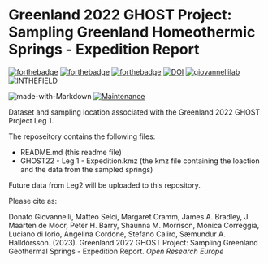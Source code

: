 # Greenland 2022 GHOST Project: Sampling Greenland Homeothermic Springs - Expedition Report

[![forthebadge](https://forthebadge.com/images/badges/cc-by.svg)](https://forthebadge.com)
[![forthebadge](https://forthebadge.com/images/badges/powered-by-coffee.svg)](https://forthebadge.com)
[![forthebadge](https://forthebadge.com/images/badges/built-with-science.svg)](https://forthebadge.com)
[![DOI](https://zenodo.org/badge/524056274.svg)](https://zenodo.org/doi/10.5281/zenodo.10378679)
[![giovannellilab](https://img.shields.io/badge/BY-Giovannelli_Lab-blue)](http://dgiovannelli.github.io)
![INTHEFIELD](https://img.shields.io/badge/MADE-In_the_Field-yellowgreen)

![made-with-Markdown](https://img.shields.io/badge/Made_with-Sweat_&_Mosquitoes-red.svg)
[![Maintenance](https://img.shields.io/badge/Maintained%3F-yes-green.svg)](https://GitHub.com/Naereen/StrapDown.js/graphs/commit-activity)


Dataset and sampling location associated with the Greenland 2022 GHOST Project Leg 1.

The reposeitory contains the following files:

- README.md (this readme file)
- GHOST22 - Leg 1 - Expedition.kmz (the kmz file containing the loaction and the data from the sampled springs)


Future data from Leg2 will be uploaded to this repository.

Please cite as:

Donato Giovannelli, Matteo Selci, Margaret Cramm, James A. Bradley, J. Maarten de Moor, Peter H. Barry, Shaunna M. Morrison, Monica Correggia, Luciano di Iorio, Angelina Cordone, Stefano Caliro, Sæmundur A. Halldórsson. (2023). Greenland 2022 GHOST Project: Sampling Greenland Geothermal Springs - Expedition Report. _Open Research Europe_
